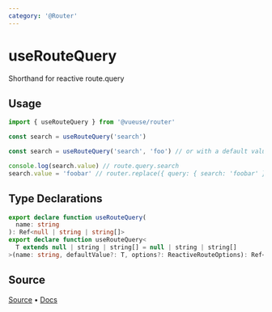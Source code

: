 ```yaml
---
category: '@Router'
---
```


# useRouteQuery

Shorthand for reactive route.query

## Usage

```ts
import { useRouteQuery } from '@vueuse/router'

const search = useRouteQuery('search')

const search = useRouteQuery('search', 'foo') // or with a default value

console.log(search.value) // route.query.search
search.value = 'foobar' // router.replace({ query: { search: 'foobar' } })
```


<!--FOOTER_STARTS-->
## Type Declarations

```typescript
export declare function useRouteQuery(
  name: string
): Ref<null | string | string[]>
export declare function useRouteQuery<
  T extends null | string | string[] = null | string | string[]
>(name: string, defaultValue?: T, options?: ReactiveRouteOptions): Ref<T>
```

## Source

[Source](https://github.com/vueuse/vueuse/blob/main/packages/router/useRouteQuery/index.ts) • [Docs](https://github.com/vueuse/vueuse/blob/main/packages/router/useRouteQuery/index.md)


<!--FOOTER_ENDS-->
